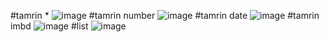 #tamrin *
![image](https://github.com/Sadrakhtarshenas/python/assets/140339193/7a8383a1-1980-4004-a9b3-378c2bdc9f00)
#tamrin number
![image](https://github.com/Sadrakhtarshenas/python/assets/140339193/80e11473-b461-4e7a-9fc1-330100292c38)
#tamrin date
![image](https://github.com/Sadrakhtarshenas/python/assets/140339193/4818ee36-f00a-4104-9b5b-4a3eda35f20b)
#tamrin imbd
![image](https://github.com/Sadrakhtarshenas/python/assets/140339193/fe297adf-c953-4820-ba4a-4f0d8d7f2bc1)
#list 
![image](https://github.com/Sadrakhtarshenas/python/assets/140339193/4b12238c-b713-4f45-89b3-737b61d957d2)

